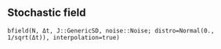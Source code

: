 ## Stochastic field
```@docs
bfield(N, Δt, J::GenericSD, noise::Noise; distro=Normal(0., 1/sqrt(Δt)), interpolation=true)
```